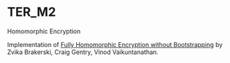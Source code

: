 # TER_M2 #
Homomorphic Encryption 

Implementation of [Fully Homomorphic Encryption without Bootstrapping](http://eprint.iacr.org/2011/277.pdf) by Zvika Brakerski, Craig Gentry, Vinod Vaikuntanathan.
